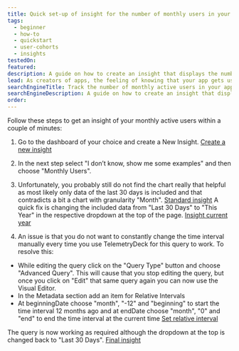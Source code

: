 ```yaml
---
title: Quick set-up of insight for the number of monthly users in your app
tags:
  - beginner
  - how-to
  - quickstart
  - user-cohorts
  - insights
testedOn:
featured:
description: A guide on how to create an insight that displays the number of monthly users
lead: As creators of apps, the feeling of knowing that your app gets used is amazing. Here is our guide for quickly getting a handy insight into your monthly active users' statistics!
searchEngineTitle: Track the number of monthly active users in your app
searchEngineDescription: A guide on how to create an insight that displays the number of monthly active users (MAU).
order: 
---
```


Follow these steps to get an insight of your monthly active users within a couple of minutes:

1. Go to the dashboard of your choice and create a New Insight.
[Create a new insight](/docs/images/MAU_1.png)

2. In the next step select "I don’t know, show me some examples" and then choose "Monthly Users".

3. Unfortunately, you probably still do not find the chart really that helpful as most likely only data of the last 30 days is included and that contradicts a bit a chart with granularity "Month".
[Standard insight](/docs/images/MAU_2.png)
A quick fix is changing the included data from "Last 30 Days" to "This Year" in the respective dropdown at the top of the page.
[Insight current year](/docs/images/MAU_3.png)

4. An issue is that you do not want to constantly change the time interval manually every time you use TelemetryDeck for this query to work. To resolve this:
- While editing the query click on the "Query Type" button and choose "Advanced Query". This will cause that you stop editing the query, but once you click on "Edit" that same query again you can now use the Visual Editor.
- In the Metadata section add an item for Relative Intervals
- At beginningDate choose "month", "-12" and "beginning" to start the time interval 12 months ago and at endDate choose "month", "0" and "end" to end the time interval at the current time
[Set relative interval](/docs/images/MAU_4.png)

The query is now working as required although the dropdown at the top is changed back to "Last 30 Days".
[Final insight](/docs/images/MAU_5.png)
